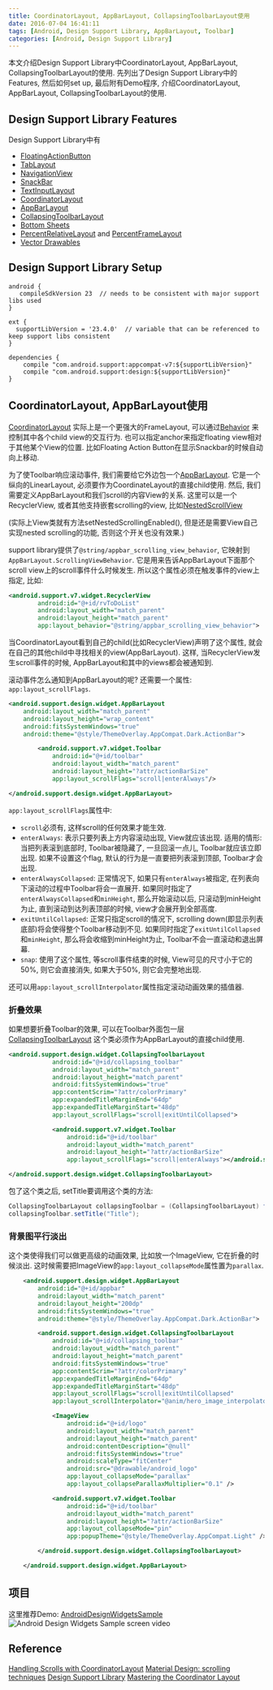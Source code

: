 ```yaml
---
title: CoordinatorLayout, AppBarLayout, CollapsingToolbarLayout使用
date: 2016-07-04 16:41:11
tags: [Android, Design Support Library, AppBarLayout, Toolbar]
categories: [Android, Design Support Library]
---
```


本文介绍Design Support Library中CoordinatorLayout, AppBarLayout, CollapsingToolbarLayout的使用.
先列出了Design Support Library中的Features, 然后如何set up, 最后附有Demo程序, 介绍CoordinatorLayout, AppBarLayout, CollapsingToolbarLayout的使用.

<!-- more -->

## Design Support Library Features
Design Support Library中有
- [FloatingActionButton](https://guides.codepath.com/android/Floating-Action-Buttons)
- [TabLayout](https://guides.codepath.com/android/Google-Play-Style-Tabs-using-TabLayout)
- [NavigationView](https://guides.codepath.com/android/Fragment-Navigation-Drawer)
- [SnackBar](https://guides.codepath.com/android/Displaying-the-Snackbar)
- [TextInputLayout](https://guides.codepath.com/android/Working-with-the-EditText#displaying-floating-label-feedback)
- [CoordinatorLayout](https://guides.codepath.com/android/Handling-Scrolls-with-CoordinatorLayout)
- [AppBarLayout](https://developer.android.com/reference/android/support/design/widget/AppBarLayout.html)
- [CollapsingToolbarLayout](https://developer.android.com/reference/android/support/design/widget/CollapsingToolbarLayout.html)
- [Bottom Sheets](https://guides.codepath.com/android/Handling-Scrolls-with-CoordinatorLayout#bottom-sheets)
- [PercentRelativeLayout](https://guides.codepath.com/android/Constructing-View-Layouts#percentrelativelayout) and [PercentFrameLayout](https://developer.android.com/reference/android/support/percent/PercentFrameLayout.html)
- [Vector Drawables](https://guides.codepath.com/android/Drawables#vector-drawables)

## Design Support Library Setup

```
android {
   compileSdkVersion 23  // needs to be consistent with major support libs used
}

ext {
  supportLibVersion = '23.4.0'  // variable that can be referenced to keep support libs consistent
}

dependencies {
    compile "com.android.support:appcompat-v7:${supportLibVersion}"
    compile "com.android.support:design:${supportLibVersion}"
}
```

## CoordinatorLayout, AppBarLayout使用

[CoordinatorLayout](https://developer.android.com/reference/android/support/design/widget/CoordinatorLayout.html)
实际上是一个更强大的FrameLayout, 可以通过[Behavior](https://developer.android.com/reference/android/support/design/widget/CoordinatorLayout.Behavior.html) 来控制其中各个child view的交互行为. 也可以指定anchor来指定floating view相对于其他某个View的位置. 比如Floating Action Button在显示Snackbar的时候自动向上移动.

为了使Toolbar响应滚动事件, 我们需要给它外边包一个[AppBarLayout](https://developer.android.com/reference/android/support/design/widget/AppBarLayout.html).
它是一个纵向的LinearLayout, 必须要作为CoordinateLayout的直接child使用.
然后, 我们需要定义AppBarLayout和我们scroll的内容View的关系.
这里可以是一个RecyclerView, 或者其他支持嵌套scrolling的view, 比如[NestedScrollView](https://developer.android.com/reference/android/support/v4/widget/NestedScrollView.html)

(实际上View类就有方法setNestedScrollingEnabled(), 但是还是需要View自己实现nested scrolling的功能, 否则这个开关也没有效果.)

support library提供了`@string/appbar_scrolling_view_behavior`, 它映射到`AppBarLayout.ScrollingViewBehavior`.
它是用来告诉AppBarLayout下面那个scroll view上的scroll事件什么时候发生.
所以这个属性必须在触发事件的view上指定, 比如:

```xml
<android.support.v7.widget.RecyclerView
        android:id="@+id/rvToDoList"
        android:layout_width="match_parent"
        android:layout_height="match_parent"
        app:layout_behavior="@string/appbar_scrolling_view_behavior">
```
当CoordinatorLayout看到自己的child(比如RecyclerView)声明了这个属性, 就会在自己的其他child中寻找相关的view(AppBarLayout).
这样, 当RecyclerView发生scroll事件的时候, AppBarLayout和其中的views都会被通知到.

滚动事件怎么通知到AppBarLayout的呢? 还需要一个属性: `app:layout_scrollFlags`.

```xml
<android.support.design.widget.AppBarLayout
    android:layout_width="match_parent"
    android:layout_height="wrap_content"
    android:fitsSystemWindows="true"
    android:theme="@style/ThemeOverlay.AppCompat.Dark.ActionBar">

        <android.support.v7.widget.Toolbar
            android:id="@+id/toolbar"
            android:layout_width="match_parent"
            android:layout_height="?attr/actionBarSize"
            app:layout_scrollFlags="scroll|enterAlways"/>

</android.support.design.widget.AppBarLayout>
```

`app:layout_scrollFlags`属性中:
- `scroll`必须有, 这样scroll的任何效果才能生效.
- `enterAlways`: 表示只要列表上方内容滚动出现, View就应该出现. 适用的情形: 当把列表滚到底部时, Toolbar被隐藏了, 一旦回滚一点儿, Toolbar就应该立即出现. 如果不设置这个flag, 默认的行为是一直要把列表滚到顶部, Toolbar才会出现.
- `enterAlwaysCollapsed`: 正常情况下, 如果只有`enterAlways`被指定, 在列表向下滚动的过程中Toolbar将会一直展开.
如果同时指定了`enterAlwaysCollapsed`和`minHeight`, 那么开始滚动以后, 只滚动到minHeight为止, 直到滚动到达列表顶部的时候, view才会展开到全部高度.
- `exitUntilCollapsed`: 正常只指定scroll的情况下, scrolling down(即显示列表底部)将会使得整个Toolbar移动到不见.
如果同时指定了`exitUntilCollapsed`和`minHeight`, 那么将会收缩到minHeight为止, Toolbar不会一直滚动和退出屏幕.
- `snap`: 使用了这个属性, 等scroll事件结束的时候, View可见的尺寸小于它的50%, 则它会直接消失, 如果大于50%, 则它会完整地出现.

还可以用`app:layout_scrollInterpolator`属性指定滚动动画效果的插值器.

### 折叠效果
如果想要折叠Toolbar的效果, 可以在Toolbar外面包一层[CollapsingToolbarLayout](https://developer.android.com/reference/android/support/design/widget/CollapsingToolbarLayout.html)
这个类必须作为AppBarLayout的直接child使用.

```xml
<android.support.design.widget.CollapsingToolbarLayout
            android:id="@+id/collapsing_toolbar"
            android:layout_width="match_parent"
            android:layout_height="match_parent"
            android:fitsSystemWindows="true"
            app:contentScrim="?attr/colorPrimary"
            app:expandedTitleMarginEnd="64dp"
            app:expandedTitleMarginStart="48dp"
            app:layout_scrollFlags="scroll|exitUntilCollapsed">

            <android.support.v7.widget.Toolbar
                android:id="@+id/toolbar"
                android:layout_width="match_parent"
                android:layout_height="?attr/actionBarSize"
                app:layout_scrollFlags="scroll|enterAlways"></android.support.v7.widget.Toolbar>

</android.support.design.widget.CollapsingToolbarLayout>
```

包了这个类之后, setTitle要调用这个类的方法:
```java
CollapsingToolbarLayout collapsingToolbar = (CollapsingToolbarLayout) findViewById(R.id.collapsing_toolbar);
collapsingToolbar.setTitle("Title");
```

### 背景图平行淡出
这个类使得我们可以做更高级的动画效果, 比如放一个ImageView, 它在折叠的时候淡出.
这时候需要把ImageView的`app:layout_collapseMode`属性置为`parallax`.

```xml
    <android.support.design.widget.AppBarLayout
        android:id="@+id/appbar"
        android:layout_width="match_parent"
        android:layout_height="200dp"
        android:fitsSystemWindows="true"
        android:theme="@style/ThemeOverlay.AppCompat.Dark.ActionBar">

        <android.support.design.widget.CollapsingToolbarLayout
            android:id="@+id/collapsing_toolbar"
            android:layout_width="match_parent"
            android:layout_height="match_parent"
            android:fitsSystemWindows="true"
            app:contentScrim="?attr/colorPrimary"
            app:expandedTitleMarginEnd="64dp"
            app:expandedTitleMarginStart="48dp"
            app:layout_scrollFlags="scroll|exitUntilCollapsed"
            app:layout_scrollInterpolator="@anim/hero_image_interpolator">

            <ImageView
                android:id="@+id/logo"
                android:layout_width="match_parent"
                android:layout_height="match_parent"
                android:contentDescription="@null"
                android:fitsSystemWindows="true"
                android:scaleType="fitCenter"
                android:src="@drawable/android_logo"
                app:layout_collapseMode="parallax"
                app:layout_collapseParallaxMultiplier="0.1" />

            <android.support.v7.widget.Toolbar
                android:id="@+id/toolbar"
                android:layout_width="match_parent"
                android:layout_height="?attr/actionBarSize"
                app:layout_collapseMode="pin"
                app:popupTheme="@style/ThemeOverlay.AppCompat.Light" />

        </android.support.design.widget.CollapsingToolbarLayout>

    </android.support.design.widget.AppBarLayout>
```

## 项目
这里推荐Demo: [AndroidDesignWidgetsSample](https://github.com/mengdd/AndroidDesignWidgetsSample)
![Android Design Widgets Sample screen video](/images/AndroidDesignWidgetsSample-screen-video.gif)

## Reference
[Handling Scrolls with CoordinatorLayout](https://guides.codepath.com/android/Handling-Scrolls-with-CoordinatorLayout)
[Material Design: scrolling techniques](https://material.google.com/patterns/scrolling-techniques.html#scrolling-techniques-behavior)
[Design Support Library](https://guides.codepath.com/android/Design-Support-Library#official-source-code)
[Mastering the Coordinator Layout](http://saulmm.github.io/mastering-coordinator)